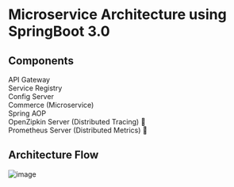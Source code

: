 # Microservice Architecture using SpringBoot 3.0
## Components </br>
API Gateway </br>
Service Registry </br>
Config Server </br>
Commerce (Microservice) </br>
Spring AOP </br>
OpenZipkin Server (Distributed Tracing) :whale: </br>
Prometheus Server (Distributed Metrics) :whale: </br>

## Architecture Flow
![image](https://github.com/manojsuthar123/spring-microservices/assets/39855403/d00529ba-bfdc-4424-be84-693a2a072cae)

